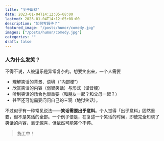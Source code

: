```yaml
---
title: "关于幽默"
date: 2023-01-04T14:12:05+08:00
lastmod: 2023-01-04T14:12:05+08:00
description: "如何写段子？"
featured_image: "/posts/humor/comedy.jpg"
images: ["/posts/humor/comedy.jpg"]
categories: ""
draft: false
---
```


### 人为什么发笑？

不得不说，人被逗乐是异常复杂的。想要笑出来，一个人需要

- 理解笑话的背景、语境（“内部梗”）
- 欣赏笑话的内容（弱智笑话）与形式（谐音梗）
- 听到笑话的场合也很重要（和朋友一起？和父母一起？）
- 甚至还可能需要问问自己的三观（地狱笑话）。

不过似乎有一种常见说法——**笑话需要出乎意料**。个人觉得「出乎意料」固然重要，但不是笑话的全部。一个例子便是，在复述一个笑话的时候，即使完全知晓了笑话的内容，毫无惊喜，但依然可能笑个不停。

> 施工中！
